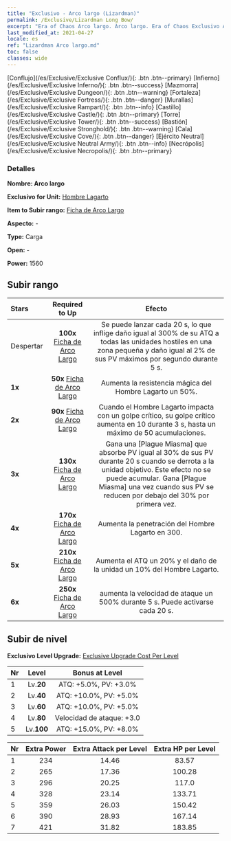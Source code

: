 ```yaml
---
title: "Exclusivo - Arco largo (Lizardman)"
permalink: /Exclusive/Lizardman Long Bow/
excerpt: "Era of Chaos Arco largo. Arco largo. Era of Chaos Exclusivo Arco largo. Hombre Lagarto Exclusivo."
last_modified_at: 2021-04-27
locale: es
ref: "Lizardman Arco largo.md"
toc: false
classes: wide
---
```

 [Conflujo](/es/Exclusive/Exclusive Conflux/){: .btn .btn--primary} [Infierno](/es/Exclusive/Exclusive Inferno/){: .btn .btn--success} [Mazmorra](/es/Exclusive/Exclusive Dungeon/){: .btn .btn--warning} [Fortaleza](/es/Exclusive/Exclusive Fortress/){: .btn .btn--danger} [Murallas](/es/Exclusive/Exclusive Rampart/){: .btn .btn--info} [Castillo](/es/Exclusive/Exclusive Castle/){: .btn .btn--primary} [Torre](/es/Exclusive/Exclusive Tower/){: .btn .btn--success} [Bastión](/es/Exclusive/Exclusive Stronghold/){: .btn .btn--warning} [Cala](/es/Exclusive/Exclusive Cove/){: .btn .btn--danger} [Ejército Neutral](/es/Exclusive/Exclusive Neutral Army/){: .btn .btn--info} [Necrópolis](/es/Exclusive/Exclusive Necropolis/){: .btn .btn--primary} 

### Detalles
 **Nombre: Arco largo** 

 **Exclusivo for Unit:** [Hombre Lagarto](/es/units/Lizardman/) 

 **Item to Subir rango:** [Ficha de Arco Largo](/ItemsES/con_914/)

 **Aspecto:** -

 **Type:** Carga

 **Open:** -

 **Power:** 1560

## Subir rango

  |     Stars    |  Required to Up | Efecto |
  |:-------------|:---------------:|:---------------:|
  |  Despertar  | **100x** [Ficha de Arco Largo](/ItemsES/con_914/) | <Wild Hunter> Se puede lanzar cada 20 s, lo que inflige daño igual al 300% de su ATQ a todas las unidades hostiles en una zona pequeña y daño igual al 2% de sus PV máximos por segundo durante 5 s. |
  | **1x** <i class="fas fa-star"/> | **50x** [Ficha de Arco Largo](/ItemsES/con_914/) | Aumenta la resistencia mágica del Hombre Lagarto un 50%. |
  | **2x** <i class="fas fa-star"/> | **90x** [Ficha de Arco Largo](/ItemsES/con_914/) | Cuando el Hombre Lagarto impacta con un golpe crítico, su golpe crítico aumenta en 10 durante 3 s, hasta un máximo de 50 acumulaciones. |
  | **3x** <i class="fas fa-star"/> | **130x** [Ficha de Arco Largo](/ItemsES/con_914/) | Gana una [Plague Miasma] que absorbe PV igual al 30% de sus PV durante 20 s cuando se derrota a la unidad objetivo. Este efecto no se puede acumular. Gana [Plague Miasma] una vez cuando sus PV se reducen por debajo del 30% por primera vez. |
  | **4x** <i class="fas fa-star"/> | **170x** [Ficha de Arco Largo](/ItemsES/con_914/) | Aumenta la penetración del Hombre Lagarto en 300. |
  | **5x** <i class="fas fa-star"/> | **210x** [Ficha de Arco Largo](/ItemsES/con_914/) | Aumenta el ATQ un 20% y el daño de la unidad un 10% del Hombre Lagarto. |
  | **6x** <i class="fas fa-star"/> | **250x** [Ficha de Arco Largo](/ItemsES/con_914/) | <Wild Outbreak> aumenta la velocidad de ataque un 500% durante 5 s. Puede activarse cada 20 s. |


## Subir de nivel
 **Exclusivo Level Upgrade:** [Exclusive Upgrade Cost Per Level](/Exclusive/ExclusiveUpgradeCostPerLevel/)

  |  Nr  |   Level  | Bonus at Level |
  |:-----|:--------:|:--------------:|
  | 1 | Lv.**20** | ATQ: +5.0%, PV: +3.0% |
  | 2 | Lv.**40** | ATQ: +10.0%, PV: +5.0% |
  | 3 | Lv.**60** | ATQ: +10.0%, PV: +5.0% |
  | 4 | Lv.**80** | Velocidad de ataque: +3.0 |
  | 5 | Lv.**100** | ATQ: +15.0%, PV: +8.0% |


  |  Nr  |  Extra Power | Extra Attack per Level | Extra HP per Level |
  |:-----|:--------:|:--------:|:--------:|
  | 1 | 234 | 14.46 | 83.57 |
  | 2 | 265 | 17.36 | 100.28 |
  | 3 | 296 | 20.25 | 117.0 |
  | 4 | 328 | 23.14 | 133.71 |
  | 5 | 359 | 26.03 | 150.42 |
  | 6 | 390 | 28.93 | 167.14 |
  | 7 | 421 | 31.82 | 183.85 |


